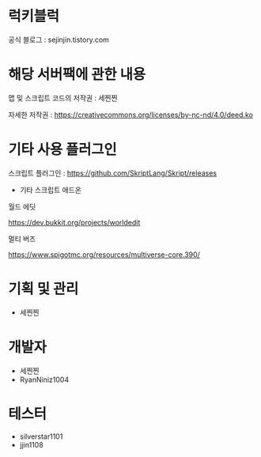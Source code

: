 # 럭키블럭
공식 블로그 : sejinjin.tistory.com

# 해당 서버팩에 관한 내용

맵 및 스크립트 코드의 저작권 : 세찐찐

자세한 저작권 : https://creativecommons.org/licenses/by-nc-nd/4.0/deed.ko

# 기타 사용 플러그인

스크립트 플러그인 : https://github.com/SkriptLang/Skript/releases
 + 기타 스크립트 애드온

월드 에딧

https://dev.bukkit.org/projects/worldedit

멀티 버즈

https://www.spigotmc.org/resources/multiverse-core.390/

# 기획 및 관리

+ 세찐찐

# 개발자

+ 세찐찐
+ RyanNiniz1004

# 테스터

+ silverstar1101
+ jjin1108

